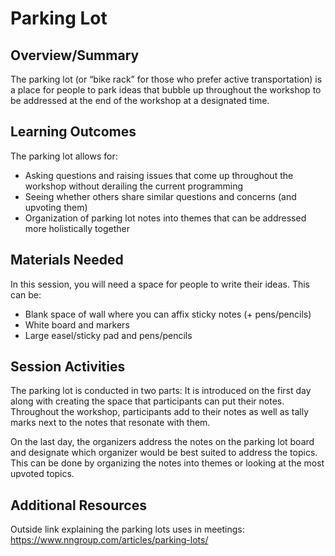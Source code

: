 # Parking Lot

## Overview/Summary
The parking lot (or “bike rack” for those who prefer active transportation) is a place for people to park ideas that bubble up throughout the workshop to be addressed at the end of the workshop at a designated time. 

## Learning Outcomes
The parking lot allows for:
* Asking questions and raising issues that come up throughout the workshop without derailing the current programming
* Seeing whether others share similar questions and concerns (and upvoting them)
* Organization of parking lot notes into themes that can be addressed more holistically together

## Materials Needed
In this session, you will need a space for people to write their ideas. This can be:
* Blank space of wall where you can affix sticky notes (+ pens/pencils)
* White board and markers
* Large easel/sticky pad and pens/pencils

## Session Activities
The parking lot is conducted in two parts:
It is introduced on the first day along with creating the space that participants can put their notes. Throughout the workshop, participants add to their notes as well as tally marks next to the notes that resonate with them.

On the last day, the organizers address the notes on the parking lot board and designate which organizer would be best suited to address the topics. This can be done by organizing the notes into themes or looking at the most upvoted topics.

## Additional Resources
Outside link explaining the parking lots uses in meetings: https://www.nngroup.com/articles/parking-lots/ 


